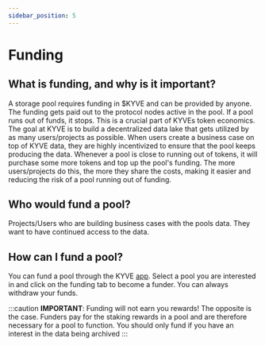 ```yaml
---
sidebar_position: 5
---
```


# Funding

## What is funding, and why is it important?

A storage pool requires funding in $KYVE and can be provided by anyone. The funding gets paid out to the protocol nodes active in the pool. If a pool runs out of funds, it stops. This is a crucial part of KYVEs token economics. The goal at KYVE is to build a decentralized data lake that gets utilized by as many users/projects as possible. When users create a business case on top of KYVE data, they are highly incentivized to ensure that the pool keeps producing the data. Whenever a pool is close to running out of tokens, it will purchase some more tokens and top up the pool's funding. The more users/projects do this, the more they share the costs, making it easier and reducing the risk of a pool running out of funding.

## Who would fund a pool?

Projects/Users who are building business cases with the pools data. They want to have continued access to the data.

## How can I fund a pool?

You can fund a pool through the KYVE [app](https://app.kyve.network). Select a pool you are interested in and click on the funding tab to become a funder. You can always withdraw your funds.

:::caution
**IMPORTANT**: Funding will not earn you rewards! The opposite is the case. Funders pay for the staking rewards in a pool and are therefore necessary for a pool to function. You should only fund if you have an interest in the data being archived
:::
